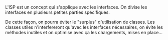 L'ISP est un concept qui s'applique avec les interfaces.
On divise les interfaces en plusieurs petites parties spécifiques.

De cette façon, on pourra éviter le "surplus" d'utilisation de classes.
Les classes utiles n'interfereront qu'avec les interfaces nécessaires, on évite les méthodes inutiles et on optimise avec ça les chargements, mises en place...
